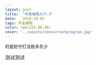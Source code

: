 ```yaml
---
layout: post
title:  "并发编程入门-3"
date:   2018-10-01
tags: 并发编程
color: rgb(255,90,90)
cover: '../assets/concurrentprogram.jpg'
---
```








的是防守打法胜多负少

 <font size='3'>测试测试</font> 


